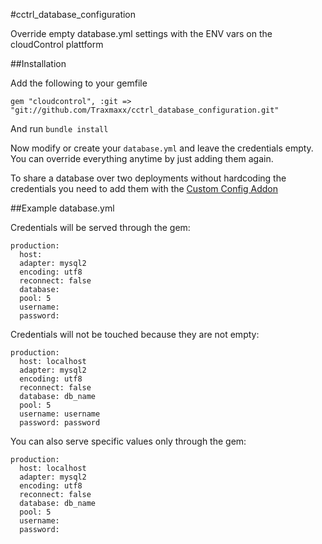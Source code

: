 #cctrl_database_configuration

Override empty database.yml settings with the ENV vars on the cloudControl plattform

##Installation

Add the following to your gemfile 
~~~
gem "cloudcontrol", :git => "git://github.com/Traxmaxx/cctrl_database_configuration.git"
~~~

And run `bundle install`

Now modify or create your `database.yml` and leave the credentials empty. You can override everything anytime by just adding them again.

To share a database over two deployments without hardcoding the credentials you need to add them with the [Custom Config Addon](https://www.cloudcontrol.com/add-ons/config "Custom Config Addon at cloudControl")

##Example database.yml

Credentials will be served through the gem:
~~~
production:
  host:
  adapter: mysql2
  encoding: utf8
  reconnect: false
  database:
  pool: 5
  username:
  password:
~~~

Credentials will not be touched because they are not empty:
~~~
production:
  host: localhost
  adapter: mysql2
  encoding: utf8
  reconnect: false
  database: db_name
  pool: 5
  username: username
  password: password
~~~

You can also serve specific values only through the gem:
~~~
production:
  host: localhost
  adapter: mysql2
  encoding: utf8
  reconnect: false
  database: db_name
  pool: 5
  username:
  password:
~~~